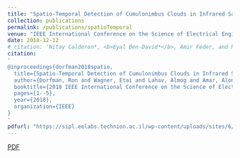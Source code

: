 ```yaml
---
title: "Spatio-Temporal Detection of Cumulonimbus Clouds in Infrared Satellite Images"
collection: publications
permalink: /publications/spatioTemporal
venue: "IEEE International Conference on the Science of Electrical Engineering in Israel (ICSEE)"
date: 2018-12-12
# citation: 'Nitay Calderon*, <b>Eyal Ben-David*</b>, Amir Feder, and Roi Reichart. "DoCoGen: Domain Counterfactual Generation for Low Resource Domain Adaptation." <i>60th Annual Meeting of the Association for Computational Linguistics</i>. 2022.'
citation: 
'
@inproceedings{dorfman2018spatio,
  title={Spatio-Temporal Detection of Cumulonimbus Clouds in Infrared Satellite Images},
  author={Dorfman, Ron and Wagner, Etai and Lahav, Almog and Amar, Alon and Talmon, Ronen and Halle, Yaron},
  booktitle={2018 IEEE International Conference on the Science of Electrical Engineering in Israel (ICSEE)},
  pages={1--5},
  year={2018},
  organization={IEEE}
}
'
pdfurl: "https://sipl.eelabs.technion.ac.il/wp-content/uploads/sites/6/2018/12/paper_final.pdf"
---  
```

<a href='https://sipl.eelabs.technion.ac.il/wp-content/uploads/sites/6/2018/12/paper_final.pdf'>PDF</a>
&nbsp;&nbsp;&nbsp;&nbsp;